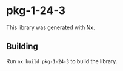 # pkg-1-24-3

This library was generated with [Nx](https://nx.dev).

## Building

Run `nx build pkg-1-24-3` to build the library.
